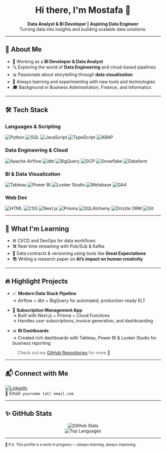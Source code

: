 <h1 align="center">Hi there, I'm Mostafa 👋</h1>

<p align="center">
  <b>Data Analyst & BI Developer | Aspiring Data Engineer</b><br>
  Turning data into insights and building scalable data solutions.
</p>

---

## 💼 About Me

- 🎯 Working as a **BI Developer & Data Analyst**  
- 🔍 Exploring the world of **Data Engineering** and cloud-based pipelines  
- 📊 Passionate about storytelling through **data visualization**  
- 🚀 Always learning and experimenting with new tools and technologies  
- 🎓 Background in Business Administration, Finance, and Informatics

---

## 🛠️ Tech Stack

### Languages & Scripting  
![Python](https://img.shields.io/badge/Python-3776AB?style=flat&logo=python&logoColor=white)
![SQL](https://img.shields.io/badge/SQL-336791?style=flat&logo=postgresql&logoColor=white)
![JavaScript](https://img.shields.io/badge/JavaScript-F7DF1E?style=flat&logo=javascript&logoColor=black)
![TypeScript](https://img.shields.io/badge/TypeScript-3178C6?style=flat&logo=typescript&logoColor=white)
![ABAP](https://img.shields.io/badge/ABAP-0FAAFF?style=flat&logo=sap&logoColor=white)


### Data Engineering & Cloud  
![Apache Airflow](https://img.shields.io/badge/Apache%20Airflow-017CEE?style=flat&logo=apache-airflow&logoColor=white)
![dbt](https://img.shields.io/badge/dbt-FF694B?style=flat&logo=dbt&logoColor=white)
![BigQuery](https://img.shields.io/badge/BigQuery-4285F4?style=flat&logo=googlecloud&logoColor=white)
![GCP](https://img.shields.io/badge/Google%20Cloud-4285F4?style=flat&logo=google-cloud&logoColor=white)
![Snowflake](https://img.shields.io/badge/Snowflake-29B5E8?style=flat&logo=snowflake&logoColor=white)
![Dataform](https://img.shields.io/badge/Dataform-F03C3C?style=flat&logo=dataform&logoColor=white)

### BI & Data Visualization  
![Tableau](https://img.shields.io/badge/Tableau-E97627?style=flat&logo=tableau&logoColor=white)
![Power BI](https://img.shields.io/badge/Power%20BI-F2C811?style=flat&logo=powerbi&logoColor=black)
![Looker Studio](https://img.shields.io/badge/Looker%20Studio-4285F4?style=flat&logo=google&logoColor=white)
![Metabase](https://img.shields.io/badge/Metabase-509EE3?style=flat)
![GA4](https://img.shields.io/badge/Google%20Analytics%204-E37400?style=flat&logo=google-analytics&logoColor=white)

### Web Dev  
![HTML](https://img.shields.io/badge/HTML5-E34F26?style=flat&logo=html5&logoColor=white)
![CSS](https://img.shields.io/badge/CSS3-1572B6?style=flat&logo=css3&logoColor=white)
![Next.js](https://img.shields.io/badge/Next.js-000000?style=flat&logo=nextdotjs)
![Prisma](https://img.shields.io/badge/Prisma-2D3748?style=flat&logo=prisma)
![SQLAlchemy](https://img.shields.io/badge/SQLAlchemy-DB0000?style=flat&logo=sqlalchemy&logoColor=white)
![Drizzle ORM](https://img.shields.io/badge/Drizzle%20ORM-000000?style=flat&logo=drizzle&logoColor=white)
![Git](https://img.shields.io/badge/Git-F05032?style=flat&logo=git&logoColor=white)


---

## 🧠 What I'm Learning

- ⚙️ CI/CD and DevOps for data workflows  
- 🛠️ Real-time streaming with Pub/Sub & Kafka  
- 🧱 Data contracts & versioning using tools like **Great Expectations**  
- 📚 Writing a research paper on **AI’s impact on human creativity**

---

## 🔥 Highlight Projects

- 📈 **Modern Data Stack Pipeline**  
  → Airflow + dbt + BigQuery for automated, production-ready ELT

- 🧾 **Subscription Management App**  
  → Built with Next.js + Prisma + Cloud Functions  
  → Handles user subscriptions, invoice generation, and dashboarding

- 📊 **BI Dashboards**  
  → Created rich dashboards with Tableau, Power BI & Looker Studio for business reporting

> Check out my [GitHub Repositories](https://github.com/mostafaibx?tab=repositories) for more 🚀

---

## 📬 Connect with Me

[![LinkedIn](https://img.shields.io/badge/-LinkedIn-0A66C2?style=flat&logo=linkedin&logoColor=white)](https://linkedin.com/in/YOURUSERNAME)  
📧 Email: `yourname [at] email.com`

---

## ✨ GitHub Stats

<p align="center">
  <img src="https://github-readme-stats.vercel.app/api?username=mostafaibx&show_icons=true&theme=tokyonight" alt="GitHub Stats" />
  <br/>
  <img src="https://github-readme-stats.vercel.app/api/top-langs/?username=mostafaibx&layout=compact&theme=tokyonight" alt="Top Languages" />
</p>

---

<!-- Feel free to remove this note -->
<sub>👀 P.S. This profile is a work in progress — always learning, always improving.</sub>
